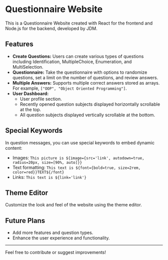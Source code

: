 # Questionnaire Website

This is a Questionnaire Website created with React for the frontend and Node.js for the backend, developed by JDM.

## Features

- **Create Questions:** Users can create various types of questions including Identification, MultipleChoice, Enumeration, and MultiSelection.
- **Questionnaire:** Take the questionnaire with options to randomize questions, set a limit on the number of questions, and review answers.
- **Multiple Answers:** Supports multiple correct answers stored as arrays. For example, `["OOP", "Object Oriented Programming"]`.
- **User Dashboard:** 
  - User profile section.
  - Recently opened question subjects displayed horizontally scrollable at the top.
  - All question subjects displayed vertically scrollable at the bottom.

## Special Keywords

In question messages, you can use special keywords to embed dynamic content:
- Images: `This picture is ${image={src='link', autodown=true, radius=20px, size=[90%, auto]}}`
- Text formatting: `This text is ${font={bold=true, size=2rem, color=red}}TEXT${/font}`
- Links: `This text is ${link='link'}`

## Theme Editor

Customize the look and feel of the website using the theme editor.

## Future Plans

- Add more features and question types.
- Enhance the user experience and functionality.

---

Feel free to contribute or suggest improvements!